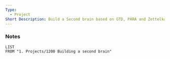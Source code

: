 ```yaml
---
Type:
  - Project
Short Description: Build a Second brain based on GTD, PARA and Zettelkasten
---
```



### Notes
``` dataview
LIST
FROM "1. Projects/1200 Building a second brain"
```

